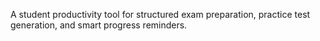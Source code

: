 A student productivity tool for structured exam preparation, practice test generation, and smart progress reminders.
